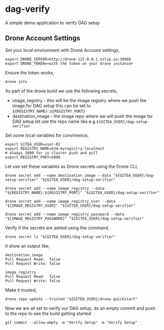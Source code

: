 # dag-verify

A simple demo application to verify DAG setup

## Drone Account Settings

Set your local environment with Drone Account settings,

```shell
export DRONE_SERVER=http://drone-127.0.0.1.sslip.io:30980
export DRONE_TOKEN=<with the token on your drone instance>
```

Ensure the token works,

```shell
drone info
```

As part of the drone build we use the following secrets,

- image_registry - this will be the image registry where we push the image,for DAG setup this can be set to `${REGISTRY_NAME}:${REGISTRY_PORT}`
- destination_image - the image repo where we will push the image for DAG setup let use the repo name like e.g `${GITEA_USER}/dag-setup-verifier`

Set some local variables for convinience,

```shell
export GITEA_USER=user-01
export REGISTRY_NAME=k3d-myregistry.localhost
# always 5000 for in cluster push and pull
export REGISTRY_PORT=5000
```

Let use set these variables as Drone secrets using the Drone CLI,

```shell
drone secret add --name destination_image --data "${GITEA_USER}/dag-setup-verifier" "${GITEA_USER}/dag-setup-verifier"

drone secret add --name image_registry --data "${REGISTRY_NAME}:${REGISTRY_PORT}" "${GITEA_USER}/dag-setup-verifier"

drone secret add --name image_registry_user --data "${IMAGE_REGISTRY_USER}" "${GITEA_USER}/dag-setup-verifier"

drone secret add --name image_registry_password --data "${IMAGE_REGISTRY_PASSWORD}" "${GITEA_USER}/dag-setup-verifier"
```

Verify if the secrets are added using the command,

```shell
drone secret ls "${GITEA_USER}/dag-setup-verifier"
```

It show an output like,

```text
destination_image 
Pull Request Read:  false
Pull Request Write: false

image_registry 
Pull Request Read:  false
Pull Request Write: false
```

Make it trusted,

```shell
drone repo update --trusted "${GITEA_USER}/drone-quickstart"
```

Now we are all set to verify our DAG setup, do an empty commit and push to the repo to see the build getting started

```shell
git commit --allow-empty -m "Verify Setup" -m "Verify Setup"
```
